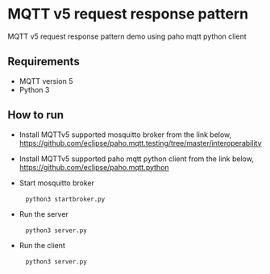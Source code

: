 # MQTT v5 request response pattern
MQTT v5 request response pattern demo using paho mqtt python client

## Requirements

- MQTT version 5
- Python 3

## How to run

- Install MQTTv5 supported mosquitto broker from the link below,
https://github.com/eclipse/paho.mqtt.testing/tree/master/interoperability

- Install MQTTv5 supported paho mqtt python client from the link below,
https://github.com/eclipse/paho.mqtt.python

- Start mosquitto broker

&nbsp;&nbsp;&nbsp;&nbsp;&nbsp;&nbsp;&nbsp;&nbsp; `` python3 startbroker.py ``

- Run the server

&nbsp;&nbsp;&nbsp;&nbsp;&nbsp;&nbsp;&nbsp;&nbsp;    `` python3 server.py ``

- Run the client

&nbsp;&nbsp;&nbsp;&nbsp;&nbsp;&nbsp;&nbsp;&nbsp;    `` python3 server.py ``

